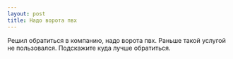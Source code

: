 ```yaml
---
layout: post 
title: Надо ворота пвх 
--- 
```

Решил обратиться в компанию, надо ворота пвх. Раньше такой услугой не пользовался. Подскажите куда лучше обратиться.